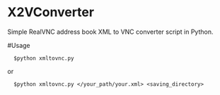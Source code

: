 # X2VConverter
Simple RealVNC address book XML to VNC converter script in Python.

#Usage
```
  $python xmltovnc.py
```
or
```
  $python xmltovnc.py </your_path/your.xml> <saving_directory>
```
